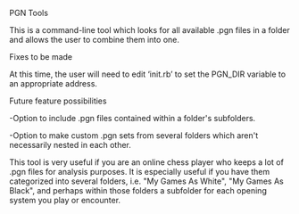 PGN Tools

This is a command-line tool which looks for all available .pgn files in a folder and allows the user to combine them into one.


Fixes to be made

At this time, the user will need to edit ‘init.rb’ to set the PGN_DIR variable to an appropriate address.



Future feature possibilities

-Option to include .pgn files contained within a folder's subfolders.

-Option to make custom .pgn sets from several folders which aren't necessarily nested in each other.


This tool is very useful if you are an online chess player who keeps a lot of .pgn files for analysis purposes.  It is especially useful if you have them categorized into several folders, i.e. "My Games As White", "My Games As Black", and perhaps within those folders a subfolder for each opening system you play or encounter.